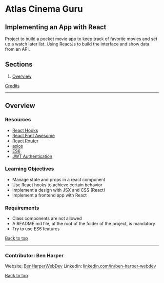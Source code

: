 # Atlas Cinema Guru
## Implementing an App with React

Project to build a pocket movie app to keep track of favorite movies and set up a watch later list. Using ReactJs to build the interface and show data from an API.

## Sections
<a name="Sections"></a>
1. [Overview](#overview)

[Credits](#Credits)

__________________________________________________________________________________________________________________________________________
## Overview
<a name="overview"></a>

### Resources
- [React Hooks](https://www.w3schools.com/react/react_hooks.asp)
- [React Font Awesome](https://docs.fontawesome.com/v5/web/use-with/react)
- [React Router](https://reactrouter.com/en/main)
- [axios](https://github.com/axios/axios)
- [ES6](https://www.w3schools.com/js/js_es6.asp)
- [JWT Authentication](https://jwt.io/introduction)

### Learning Objectives
- Manage state and props in a react component
- Use React hooks to achieve certain behavior
- Implement a design with JSX and CSS (React)
- Implement a frontend app with React

### Requirements
- Class components are not allowed
- A README.md file, at the root of the folder of the project, is mandatory
- Try to use ES6 features

[Back to top](#Sections)
__________________________________________________________________________________________________________________________________________
<a name="Credits"></a>
### Contributor: Ben Harper
Website: [BenHarperWebDev](https://henbarper.github.io/benharperwebdev/)
LinkedIn: [linkedin.com/in/ben-harper-webdev](https://www.linkedin.com/in/ben-harper-webdev/)

[Back to top](#Sections)